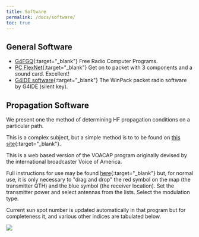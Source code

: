 ```yaml
---
title: Software
permalink: /docs/software/
toc: true
---
```


## General Software

* [G4FGQ](http://www.zerobeat.net/G4FGQ/){:target="_blank"} Free Radio Computer Programs.
* [PC FlexNet](http://www.afthd.tu-darmstadt.de/%7Eflexnet/){:target="_blank"} Get on to packet with 3 components and a sound card. Excellent!
* [G4IDE software](http://f5vag.nerim.net/g4ide/){:target="_blank"} The WinPack packet radio software by G4IDE (silent key).

## Propagation Software

We present one the method of determining HF propagation conditions on a particular path.

This is a complex subject, but a simple method is to to be found on [this site](http://www.voacap.com/prediction.html){:target="_blank"}.

This is a web based version of the VOACAP program originally devised by the international
broadcaster Voice of America.

Full instructions for use may be found [here](http://voacap.blogspot.fi/2013/07/voacap-online-next-generation-user.html){:target="_blank"}
but, for normal use, it is only necessary to "drag and drop" the red symbol on the map
(the transmitter QTH) and the blue symbol (the receiver location). Set the transmitter power and
select antennas from the lists. Select the modulation type.

Current sun spot number is updated automatically in that program but for completeness it,
and various other indices are tabulated below.


<a href="http://www.hamqsl.com/solar.html" title="Click to add Solar-Terrestrial Data to your website!">
   <img src="http://www.hamqsl.com/solar101vhfpic.php?muf=drwn">
</a>

